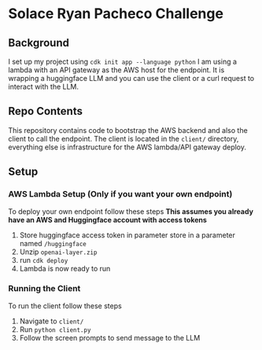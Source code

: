 # Solace Ryan Pacheco Challenge

## Background
I set up my project using `cdk init app --language python` I am using a lambda with an API gateway as the AWS host for the endpoint. It is wrapping a huggingface LLM and you can use the client or a curl request to interact with the LLM.

## Repo Contents
This repository contains code to bootstrap the AWS backend and also the client to call the endpoint. The client is located in the `client/` directory, everything else is infrastructure for the AWS lambda/API gateway deploy. 

## Setup
### AWS Lambda Setup (Only if you want your own endpoint)
To deploy your own endpoint follow these steps
**This assumes you already have an AWS and Huggingface account with access tokens**
1. Store huggingface access token in parameter store in a parameter named `/huggingface`
2. Unzip `openai-layer.zip`
3. run `cdk deploy`
4. Lambda is now ready to run

### Running the Client
To run the client follow these steps
1. Navigate to `client/`
2. Run `python client.py`
3. Follow the screen prompts to send message to the LLM